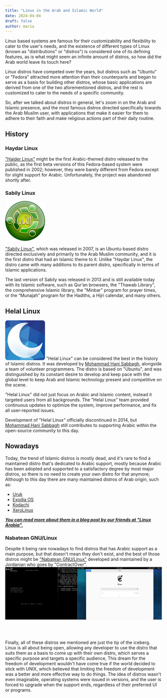 ```yaml
---
title: "Linux in the Arab and Islamic World"
date: 2024-04-04
draft: false
author: maria
---
```

Linux based systems are famous for their customizability and flexibility to cater to the user's needs, and the existence of different types of Linux (known as "distributions" or "distros") is considered one of its defining features, as is what might seem an infinite amount of distros, so how did the Arab world leave its touch here?

Linux distros have competed over the years, but distros such as "Ubuntu" or "Fedora" attracted more attention than their counterparts and began to serve as a basis for building other distros, whose basic applications are derived from one of the two aforementioned distros, and the rest is customized to cater to the needs of a specific community.

So, after we talked about distros in general, let's zoom in on the Arab and Islamic presence, and the most famous distros directed specifically towards the Arab Muslim user, with applications that make it easier for them to adhere to their faith and make religious actions part of their daily routine.


## History

### Haydar Linux
["Haider Linux"](https://distrowatch.com/table-mobile.php?distribution=haydar) might be the first Arabic-themed distro released to the public, as the first beta versions of this Fedora-based system were published in 2002; however, they were barely different from Fedora except for slight support for Arabic. Unfortunately, the project was abandoned shortly after.

### Sabily Linux
![Sabily Linux logo](sabily.png)

["Sabily Linux"](https://distrowatch.com/table.php?distribution=sabily), which was released in 2007, is an Ubuntu-based distro directed exclusively and primarily to the Arab Muslim community, and it is the first distro that had an Islamic theme to it. Unlike "Haydar Linux", the distro came with many additions to its parent distro, specifically in terms of Islamic applications.

The last version of Sabily was released in 2013 and is still available today with its Islamic software, such as Qur’an browsers, the "Thawab Library", the comprehensive Islamic library, the "Minbar" program for prayer times, or the “Munajah” program for the Hadiths, a Hijri calendar, and many others.



## Helal Linux
![Helal Linux logo](helal.png)
"Helal Linux" can be considered the best in the history of Islamic distros. It was developed by [Mohammad Hani Sabbagh](https://mhsabbagh.com), alongside a team of volunteer programmers. The distro is based on "Ubuntu", and was distinguished by its constant desire to develop and keep pace with the global level to keep Arab and Islamic technology present and competitive on the scene.

"Helal Linux" did not just focus on Arabic and Islamic content, instead it targeted users
from all backgrounds. The "Helal Linux" team provided continuous updates to optimize the system, improve performance, and fix all user-reported issues.

Development of "Helal Linux" officially discontinued in 2014, but [Mohammad Hani Sabbagh](https://mhsabbagh.com) still contributes to supporting Arabic within the open-source community to this day.


## Nowadays
Today, the trend of Islamic distros is mostly dead, and it's rare to find a maintained distro that's dedicated to Arabic support, mostly because Arabic has been adopted and supported to a satisfactory degree by most major distros, so there is no need to create your own distro for that anymore; Although to this day there are many maintained distros of Arab origin, such as:

* [Uruk](https://urukproject.org/dist/en.html)
* [Exodia OS](https://exodia-os.github.io/)
* [Kodachi](https://distrowatch.com/table.php?distribution=kodachi)
* [XeroLinux](https://xerolinux.xyz/)

_**[You can read more about them in a blog post by our friends at "Linux Arabia".](https://linuxarabia.co/why-there-are-no-arab-linux-distro/)**_

### Nabatean GNU/Linux
Despite it being rare nowadays to find distros that has Arabic support as a main purpose, but that doesn't mean they don't exist, and the best of those distros might be ["Nabatean GNU/Linux"](https://codeberg.org/contractover/Nabatean-gnulinux/) developed and maintained by a Jordanian who goes by "ContractOver".
![Photo of the Nabatran GNU/Linux system](nabatean.png)

<br>
<br>

Finally, all of these distros we mentioned are just the tip of the iceberg. Linux is all about being open, allowing any developer to use the distro that suits them as a basis to come up with their own distro, which serves a specific purpose and targets a specific audience, This dream for the freedom of development wouldn't have come true if the world decided to stick with UNIX, which believed that limiting the freedom of development was a better and more effective way to do things. The idea of distros wasn't even imaginable, operating systems were issued in versions, and the user is forced to upgrade when the support ends, regardless of their preferred UI or programs.
